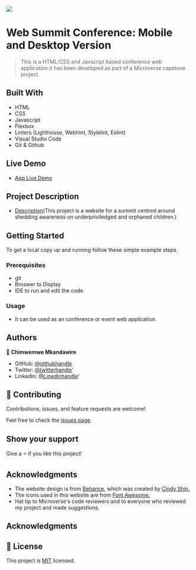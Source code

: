 ![](https://img.shields.io/badge/Microverse-blueviolet) 

# Web Summit Conference: Mobile and Desktop Version

> This is a HTML/CSS and Javscript based conference web application.it has been developed as part of a Microverse capstone project.

## Built With

- HTML
- CSS
- Javascript
- Flexbox
- Linters (Lighthouse, Webhint, Stylelint, Eslint)
- Visual Studio Code
- Git & Github

## Live Demo

- [App Live Demo](https://chimwemwe007.github.io/Awesome-Books-ES6/)


## Project Description
- [Description](https://www.loom.com/share/84ed9dafd9c34dbca657de1a67012c40)(This project is a website for a summit centred around shedding awareness on underpriviledged and orphaned children.)


## Getting Started

To get a local copy up and running follow these simple example steps.

### Prerequisites

- git
- Broswer to Display
- IDE to run and edit the code

### Usage

- It can be used as an conference or event web application.

## Authors

👤 **Chimwemwe Mkandawire**

- GitHub: [@githubhandle](https://github.com/chimwemwe007)
- Twitter: [@twitterhandle](https://twitter.com/CHxMZ)'
- LinkedIn: [@LinedInhandle](https://LinkedIn.com/chimwemweMKandawire)'


## 🤝 Contributing

Contributions, issues, and feature requests are welcome!

Feel free to check the [issues page](../../issues/).

## Show your support

Give a ⭐️ if you like this project!

## Acknowledgments

- The website design is from [Behance](https://www.behance.net/gallery/29845175/CC-Global-Summit-2015), which was created by [Cindy Shin.](https://www.behance.net/adagio07)
- The icons used in this website are from [Font Awesome.](https://fontawesome.com/)
- Hat tip to Microverse's code reviewers and to everyone who reviewed my project and made suggestions.

## Acknowledgments

## 📝 License

This project is [MIT](./MIT.md) licensed.
